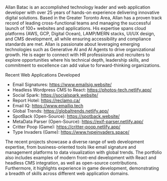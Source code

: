 Allan Batac is an accomplished technology leader and web application developer with over 25 years of hands-on experience delivering innovative digital solutions. Based in the Greater Toronto Area, Allan has a proven track record of leading cross-functional teams and managing the successful launch of 100+ websites and applications. His expertise spans cloud platforms (AWS, GCP, Digital Ocean), LAMP/MERN stacks, UI/UX design, and CMS development, all while ensuring accessibility and compliance standards are met. Allan is passionate about leveraging emerging technologies such as Generative AI and AI Agents to drive organizational growth. He is eager to connect with HR professionals and recruiters to explore opportunities where his technical depth, leadership skills, and commitment to excellence can add value to forward-thinking organizations.

Recent Web Applications Developed
- Email Signatures: https://www.emailsig.website/
- Headless Wordpress CMS to React: https://photos-tech.netlify.app/
- Social Spark: https://socialspark.website/
- Report Hotel: https://reclamo.ca/
- Email IQ: https://www.emailiq.tech
- Global Trends: https://globaltrends.netlify.app/
- SpotBack (Open-Source): https://spotback.website/
- MetaData Parser (Open-Source): https://exif-parser.netlify.app/
- Critter Poop (Game): https://critter-poop.netlify.app/
- Type Invaders (Game): https://www.typeinvaders.space/

The recent projects showcase a diverse range of web development expertise, from business-oriented tools like email signature and management platforms to data visualization with global trends. The portfolio also includes examples of modern front-end development with React and headless CMS integration, as well as open-source contributions. Furthermore, it highlights experience in game development, demonstrating a breadth of skills across different web application domains.
